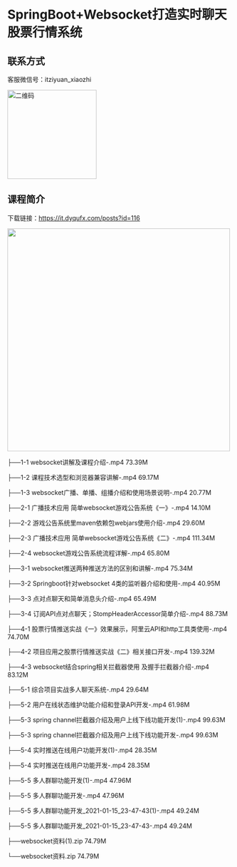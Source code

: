 # SpringBoot+Websocket打造实时聊天股票行情系统

## 联系方式

客服微信号：itziyuan_xiaozhi

<img src="https://ziyuanyun.oss-cn-guangzhou.aliyuncs.com/common/20240614073449/666b82192834a.jpg" width="200" height="200" alt="二维码">

## 课程简介

下载链接：https://it.dyqufx.com/posts?id=116

<img src="https://ziyuanyun.oss-cn-guangzhou.aliyuncs.com/yun/20240515151615/6644613f78bce.jpg" width="500" alt="">

  

 ├──1-1 websocket讲解及课程介绍-.mp4 73.39M

 ├──1-2 课程技术选型和浏览器兼容讲解-.mp4 69.17M

 ├──1-3 websocket广播、单播、组播介绍和使用场景说明-.mp4 20.77M

 ├──2-1 广播技术应用 简单websocket游戏公告系统《一》-.mp4 14.10M

 ├──2-2 游戏公告系统里maven依赖包webjars使用介绍-.mp4 29.60M

 ├──2-3 广播技术应用 简单websocket游戏公告系统《二》-.mp4 111.34M

 ├──2-4 websocket游戏公告系统流程详解-.mp4 65.80M

 ├──3-1 websocket推送两种推送方法的区别和讲解-.mp4 75.34M

 ├──3-2 Springboot针对websocket 4类的监听器介绍和使用-.mp4 40.95M

 ├──3-3 点对点聊天和简单消息头介绍-.mp4 65.49M

 ├──3-4 订阅API点对点聊天；StompHeaderAccessor简单介绍-.mp4 88.73M

 ├──4-1 股票行情推送实战《一》效果展示，阿里云API和http工具类使用-.mp4 74.70M

 ├──4-2 项目应用之股票行情推送实战《二》相关接口开发-.mp4 139.32M

 ├──4-3 websocket结合spring相关拦截器使用 及握手拦截器介绍-.mp4 83.12M

 ├──5-1 综合项目实战多人聊天系统-.mp4 29.64M

 ├──5-2 用户在线状态维护功能介绍和登录API开发-.mp4 61.98M

 ├──5-3 spring channel拦截器介绍及用户上线下线功能开发(1)-.mp4 99.63M

 ├──5-3 spring channel拦截器介绍及用户上线下线功能开发-.mp4 99.63M

 ├──5-4 实时推送在线用户功能开发(1)-.mp4 28.35M

 ├──5-4 实时推送在线用户功能开发-.mp4 28.35M

 ├──5-5 多人群聊功能开发(1)-.mp4 47.96M

 ├──5-5 多人群聊功能开发-.mp4 47.96M

 ├──5-5 多人群聊功能开发_2021-01-15_23-47-43(1)-.mp4 49.24M

 ├──5-5 多人群聊功能开发_2021-01-15_23-47-43-.mp4 49.24M

 ├──websocket资料(1).zip 74.79M

 └──websocket资料.zip 74.79M

  
